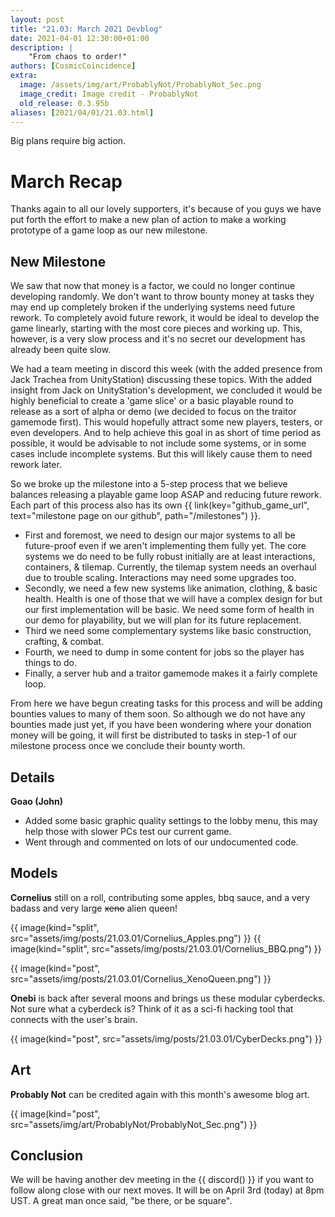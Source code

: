 ```yaml
---
layout: post
title: "21.03: March 2021 Devblog"
date: 2021-04-01 12:30:00+01:00
description: |
    "From chaos to order!"
authors: [CosmicCoincidence]
extra:
  image: /assets/img/art/ProbablyNot/ProbablyNot_Sec.png
  image_credit: Image credit - ProbablyNot
  old_release: 0.3.95b
aliases: [2021/04/01/21.03.html]
---
```


Big plans require big action.

# March Recap

Thanks again to all our lovely supporters, it's because of you guys we have put forth the effort to make a new plan of action to make a working prototype of a game loop as our new milestone.

## New Milestone

We saw that now that money is a factor, we could no longer continue developing randomly. We don't want to throw bounty money at tasks they may end up completely broken if the underlying systems need future rework. To completely avoid future rework, it would be ideal to develop the game linearly, starting with the most core pieces and working up. This, however, is a very slow process and it's no secret our development has already been quite slow.

We had a team meeting in discord this week (with the added presence from Jack Trachea from UnityStation) discussing these topics. With the added insight from Jack on UnityStation's development, we concluded it would be highly beneficial to create a 'game slice' or a basic playable round to release as a sort of alpha or demo (we decided to focus on the traitor gamemode first). This would hopefully attract some new players, testers, or even developers. And to help achieve this goal in as short of time period as possible, it would be advisable to not include some systems, or in some cases include incomplete systems. But this will likely cause them to need rework later.

So we broke up the milestone into a 5-step process that we believe balances releasing a playable game loop ASAP and reducing future rework. Each part of this process also has its own {{ link(key="github_game_url", text="milestone page on our github", path="/milestones") }}.
- First and foremost, we need to design our major systems to all be future-proof even if we aren't implementing them fully yet. The core systems we do need to be fully robust initially are at least interactions, containers, & tilemap. Currently, the tilemap system needs an overhaul due to trouble scaling. Interactions may need some upgrades too.
- Secondly, we need a few new systems like animation, clothing, & basic health. Health is one of those that we will have a complex design for but our first implementation will be basic. We need some form of health in our demo for playability, but we will plan for its future replacement.
- Third we need some complementary systems like basic construction, crafting, & combat.
- Fourth, we need to dump in some content for jobs so the player has things to do.
- Finally, a server hub and a traitor gamemode makes it a fairly complete loop.

From here we have begun creating tasks for this process and will be adding bounties values to many of them soon. So although we do not have any bounties made just yet, if you have been wondering where your donation money will be going, it will first be distributed to tasks in step-1 of our milestone process once we conclude their bounty worth.

## Details

**Goao (John)**

- Added some basic graphic quality settings to the lobby menu, this may help those with slower PCs test our current game.
- Went through and commented on lots of our undocumented code.

## Models

**Cornelius** still on a roll, contributing some apples, bbq sauce, and a very badass and very large ~~xeno~~ alien queen!

<div class='horizontal-2' markdown='1'>
  {{ image(kind="split", src="assets/img/posts/21.03.01/Cornelius_Apples.png") }}
  {{ image(kind="split", src="assets/img/posts/21.03.01/Cornelius_BBQ.png") }}
</div>

{{ image(kind="post", src="assets/img/posts/21.03.01/Cornelius_XenoQueen.png") }}

**Onebi** is back after several moons and brings us these modular cyberdecks. Not sure what a cyberdeck is? Think of it as a sci-fi hacking tool that connects with the user's brain.

{{ image(kind="post", src="assets/img/posts/21.03.01/CyberDecks.png") }}

## Art

**Probably Not** can be credited again with this month's awesome blog art.

{{ image(kind="post", src="assets/img/art/ProbablyNot/ProbablyNot_Sec.png") }}

## Conclusion

We will be having another dev meeting in the {{ discord() }} if you want to follow along close with our next moves. It will be on April 3rd (today) at 8pm UST. A great man once said, "be there, or be square".
